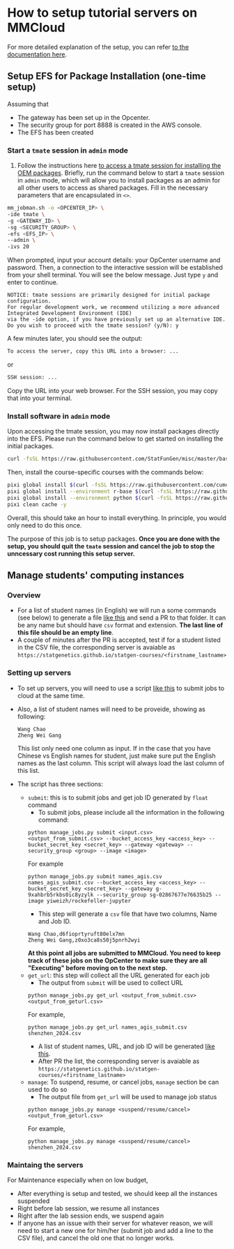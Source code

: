 # How to setup tutorial servers on MMCloud

For more detailed explanation of the setup, you can refer [to the documentation here](https://wanggroup.org/productivity_tips/mmcloud-interactive).

## Setup EFS for Package Installation (one-time setup)

Assuming that 

- The gateway has been set up in the Opcenter.
- The security group for port 8888 is created in the AWS console.
- The EFS has been created

### Start a `tmate` session in `admin` mode

1. Follow the instructions here [to access a tmate session for installing the OEM packages](https://wanggroup.org/productivity_tips/mmcloud-admin-notes#install-oem-packages). Briefly, run the command below to start a `tmate` session in `admin` mode, which will allow you to install packages as an admin for all other users to access as shared packages. Fill in the necessary parameters that are encapsulated in `<>`.

```bash
mm_jobman.sh -o <OPCENTER_IP> \
-ide tmate \
-g <GATEWAY_ID> \
-sg <SECURITY_GROUP> \
-efs <EFS_IP> \
--admin \
-ivs 20
```

When prompted, input your account details: your OpCenter username and password. Then, a connection to the interactive session will be established from your shell terminal. You will see the below message. Just type `y` and enter to continue.

```
NOTICE: tmate sessions are primarily designed for initial package configuration.
For regular development work, we recommend utilizing a more advanced Integrated Development Environment (IDE)
via the -ide option, if you have previously set up an alternative IDE.
Do you wish to proceed with the tmate session? (y/N): y
```

A few minutes later, you should see the output:

```bash
To access the server, copy this URL into a browser: ...
```

or

```bash
SSH session: ...
```

Copy the URL into your web browser. For the SSH session, you may copy that into your terminal.

### Install software in `admin` mode

Upon accessing the tmate session, you may now install packages directly into the EFS. Please run the command below to get started on installing the initial packages.
``` bash
curl -fsSL https://raw.githubusercontent.com/StatFunGen/misc/master/bash/pixi/pixi-setup.sh | bash
```

Then, install the course-specific courses with the commands below:
```bash
pixi global install $(curl -fsSL https://raw.githubusercontent.com/cumc/handson-tutorials/main/setup/global_packages.txt | tr '\n' ' ') \
pixi global install --environment r-base $(curl -fsSL https://raw.githubusercontent.com/cumc/handson-tutorials/main/setup/r_packages.txt | grep -v "#" | tr '\n' ' ') \
pixi global install --environment python $(curl -fsSL https://raw.githubusercontent.com/cumc/handson-tutorials/main/setup/python_packages.txt | grep -v "#" | tr '\n' ' ') \
pixi clean cache -y
```

Overall, this should take an hour to install everything. In principle, you would only need to do this once.

The purpose of this job is to setup packages. **Once you are done with the setup, you should quit the `tmate` session and cancel the job to stop the unncessary cost running this setup server.**

## Manage students' computing instances

### Overview

- For a list of student names (in English) we will run a some commands (see below) to generate a file [like this](https://github.com/statgenetics/statgen-courses/blob/master/.github/workflows/rockefeller_2024.csv) and send a PR to that folder. It can be any name but should have `csv` format and extension. **The last line of this file should be an empty line**.
- A couple of minutes after the PR is accepted, test if for a student listed in the CSV file, the corresponding server is avaiable as `https://statgenetics.github.io/statgen-courses/<firstname_lastname>`

### Setting up servers

- To set up servers, you will need to use a script [like this](https://github.com/cumc/handson-tutorials/blob/main/setup/manage_jobs.py) to submit jobs to cloud at the same time.
- Also, a list of student names will need to be proveide, showing as following:
  ```
  Wang Chao
  Zheng Wei Gang
  ```
  This list only need one column as input. If in the case that you have Chinese vs English names for student, just make sure put the English names as the last column. This script will always load the last column of this list. 

- The script has three sections:
    - `submit`: this is to submit jobs and get job ID generated by `float` command
        - To submit jobs, please include all the information in the following command:
        ```
        python manage_jobs.py submit <input.csv> <output_from_submit.csv> --bucket_access_key <access_key> --bucket_secret_key <secret_key> --gateway <gateway> --security_group <group> --image <image>
        ```
        For example
        ```
        python manage_jobs.py submit names_agis.csv names_agis_submit.csv --bucket_access_key <access_key> --bucket_secret_key <secret_key> --gateway g-9xahbrb5rkbs0ic8yzylk --security_group sg-02867677e76635b25 --image yiweizh/rockefeller-jupyter
        ``` 
        - This step will generate a `csv` file that have two columns, Name and Job ID.
        ```
        Wang Chao,d6fioprtyruft80elx7mn
        Zheng Wei Gang,z0xo3ca8s50j5pnrh2wyi
        ```
       **At this point all jobs are submitted to MMCloud. You need to keep track of these jobs on the OpCenter to make sure they are all "Executing" before moving on to the next step.**
    - `get_url`: this step will collect all the URL generated for each job
        - The output from `submit` will be used to collect URL
        ```
        python manage_jobs.py get_url <output_from_submit.csv> <output_from_geturl.csv>
        ```
        For example,
        ```
        python manage_jobs.py get_url names_agis_submit.csv shenzhen_2024.csv
        ```
        - A list of student names, URL, and job ID will be generated [like this](https://github.com/statgenetics/statgen-courses/blob/master/.github/workflows/shenzhen_2024.csv).
        - After PR the list, the corresponding server is avaiable as `https://statgenetics.github.io/statgen-courses/<firstname_lastname>`
    - `manage`: To suspend, resume, or cancel jobs, `manage` section be can used to do so
        - The output file from `get_url` will be used to manage job status
        ```
        python manage_jobs.py manage <suspend/resume/cancel> <output_from_geturl.csv>
        ```
        For example,
        ```
        python manage_jobs.py manage <suspend/resume/cancel> shenzhen_2024.csv
        ```

### Maintaing the servers

For Maintenance especially when on low budget,
- After everything is setup and tested, we should keep all the instances suspended
- Right before lab session, we resume all instances
- Right after the lab session ends, we suspend again
- If anyone has an issue with their server for whatever reason, we will need to start a new one for him/her (submit job and add a line to the CSV file), and cancel the old one that no longer works.